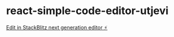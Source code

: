 # react-simple-code-editor-utjevi

[Edit in StackBlitz next generation editor ⚡️](https://stackblitz.com/~/github.com/goutamgurjar09/react-simple-code-editor-utjevi)